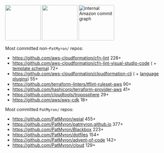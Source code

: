 <img height=115 src="https://github-readme-stats.vercel.app/api?username=patmyron&show_icons=true&include_all_commits=true&hide_rank=true&disable_animations=true&hide=contribs&hide_title=true"> <img height=115 src="https://github-readme-stats.vercel.app/api/top-langs/?username=patmyron&hide=html,c%2B%2B,c,objective-c&layout=compact&disable_animations=true"> <img height=115 alt="internal Amazon commit graph" src="https://github.com/user-attachments/assets/84803b27-ee98-410b-abb5-bfb80b23c079">

Most committed non-`PatMyron/` repos:
* https://github.com/aws-cloudformation/cfn-lint 228+
* https://github.com/aws-cloudformation/cfn-lint-visual-studio-code ( + [template schema](https://github.com/aws-cloudformation/cloudformation-template-schema)) 72+
* https://github.com/aws-cloudformation/cloudformation-cli ( + [language](https://github.com/aws-cloudformation/cloudformation-cli-java-plugin) [plugins](https://github.com/aws-cloudformation/cloudformation-cli-python-plugin)) 55+
* https://github.com/terraform-linters/tflint-ruleset-aws 90+
* https://github.com/hashicorp/terraform-provider-aws 41+
* https://github.com/cloudtools/troposphere 29+
* https://github.com/aws/aws-cdk 18+

Most committed `PatMyron/` repos:
* https://github.com/PatMyron/wpial 455+
* https://github.com/PatMyron/patmyron.github.io 377+
* https://github.com/PatMyron/Blackbox 223+
* https://github.com/PatMyron/dotfiles 154+
* https://github.com/PatMyron/advent-of-code 142+
* https://github.com/PatMyron/cloud 129+
